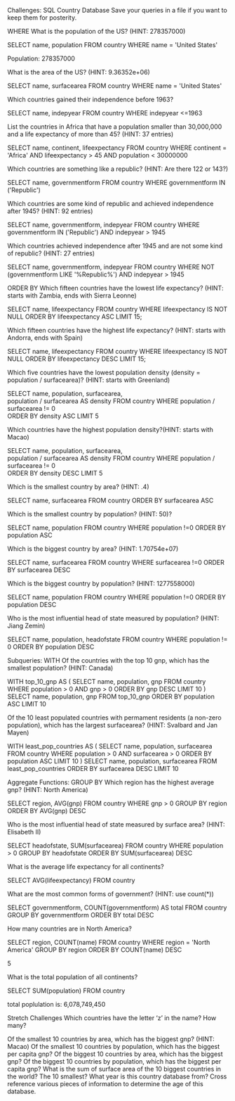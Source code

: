 Challenges: SQL Country Database
Save your queries in a file if you want to keep them for posterity.

WHERE
What is the population of the US? (HINT: 278357000)

SELECT name, population 
FROM country
WHERE name = 'United States'

Population: 278357000

What is the area of the US? (HINT: 9.36352e+06)

SELECT name, surfacearea
FROM country
WHERE name = 'United States'

Which countries gained their independence before 1963?

SELECT name, indepyear
FROM country
WHERE indepyear <=1963

List the countries in Africa that have a population smaller than 30,000,000 and a life expectancy of more than 45? (HINT: 37 entries)

SELECT name, continent, lifeexpectancy
FROM country
WHERE continent = 'Africa' 
AND lifeexpectancy > 45
AND population < 30000000

Which countries are something like a republic? (HINT: Are there 122 or 143?)

SELECT name, governmentform
FROM country
WHERE governmentform 
IN ('Republic')

Which countries are some kind of republic and achieved independence after 1945? (HINT: 92 entries)

SELECT name, governmentform, indepyear
FROM country
WHERE governmentform 
IN ('Republic')
AND indepyear > 1945


Which countries achieved independence after 1945 and are not some kind of republic? (HINT: 27 entries)

SELECT name, governmentform, indepyear
FROM country
WHERE NOT (governmentform LIKE '%Republic%')
AND indepyear > 1945

ORDER BY
Which fifteen countries have the lowest life expectancy? (HINT: starts with Zambia, ends with Sierra Leonne)

SELECT name, lifeexpectancy
FROM country
WHERE lifeexpectancy IS NOT NULL 
ORDER BY lifeexpectancy ASC 
LIMIT 15;

Which fifteen countries have the highest life expectancy? (HINT: starts with Andorra, ends with Spain)

SELECT name, lifeexpectancy
FROM country
WHERE lifeexpectancy IS NOT NULL 
ORDER BY lifeexpectancy DESC 
LIMIT 15;

Which five countries have the lowest population density (density = population / surfacearea)? (HINT: starts with Greenland)

SELECT name, population, surfacearea,  
population / surfacearea AS density
FROM country 
WHERE population / surfacearea != 0  
ORDER BY density ASC 
LIMIT 5

Which countries have the highest population density?(HINT: starts with Macao)

SELECT name, population, surfacearea,  
population / surfacearea AS density
FROM country 
WHERE population / surfacearea != 0  
ORDER BY density DESC 
LIMIT 5

Which is the smallest country by area? (HINT: .4)

SELECT name, surfacearea
FROM country 
ORDER BY surfacearea ASC 


Which is the smallest country by population? (HINT: 50)?

SELECT name, population
FROM country 
WHERE population !=0
ORDER BY population ASC 

Which is the biggest country by area? (HINT: 1.70754e+07)

SELECT name, surfacearea
FROM country 
WHERE surfacearea !=0
ORDER BY surfacearea DESC

Which is the biggest country by population? (HINT: 1277558000)

SELECT name, population
FROM country 
WHERE population !=0
ORDER BY population DESC

Who is the most influential head of state measured by population? (HINT: Jiang Zemin)

SELECT name, population, headofstate
FROM country 
WHERE population != 0
ORDER BY population DESC


Subqueries: WITH
Of the countries with the top 10 gnp, which has the smallest population? (HINT: Canada)

WITH top_10_gnp AS (
	SELECT name, population, gnp
	FROM country
	WHERE population > 0
	AND gnp > 0
	ORDER BY gnp DESC
	LIMIT 10
)
SELECT name, population, gnp
FROM top_10_gnp
ORDER BY population ASC
LIMIT 10

Of the 10 least populated countries with permament residents (a non-zero population), which has the largest surfacearea? (HINT: Svalbard and Jan Mayen)

WITH least_pop_countries AS (
	SELECT name, population, surfacearea
	FROM country
	WHERE population > 0
	AND surfacearea > 0
	ORDER BY population ASC
	LIMIT 10
)
SELECT name, population, surfacearea
FROM least_pop_countries
ORDER BY surfacearea DESC
LIMIT 10


Aggregate Functions: GROUP BY
Which region has the highest average gnp? (HINT: North America)

SELECT region, AVG(gnp)
FROM country
WHERE gnp > 0
GROUP BY region
ORDER BY AVG(gnp) DESC


Who is the most influential head of state measured by surface area? (HINT: Elisabeth II)

SELECT headofstate, SUM(surfacearea)
FROM country
WHERE population > 0
GROUP BY headofstate
ORDER BY SUM(surfacearea) DESC


What is the average life expectancy for all continents?

SELECT AVG(lifeexpectancy)
FROM country


What are the most common forms of government? (HINT: use count(*))

SELECT governmentform, COUNT(governmentform) AS total
FROM country
GROUP BY governmentform
ORDER BY total DESC


How many countries are in North America?

SELECT region, COUNT(name)
FROM country
WHERE region = 'North America'
GROUP BY region
ORDER BY COUNT(name) DESC

5


What is the total population of all continents?

SELECT SUM(population)
FROM country

total poplulation is: 6,078,749,450

Stretch Challenges
Which countries have the letter ‘z’ in the name? How many?





Of the smallest 10 countries by area, which has the biggest gnp? (HINT: Macao)
Of the smallest 10 countries by population, which has the biggest per capita gnp?
Of the biggest 10 countries by area, which has the biggest gnp?
Of the biggest 10 countries by population, which has the biggest per capita gnp?
What is the sum of surface area of the 10 biggest countries in the world? The 10 smallest?
What year is this country database from? Cross reference various pieces of information to determine the age of this database.
